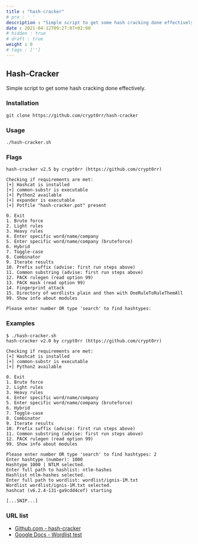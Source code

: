 ```yaml
---
title : "hash-cracker"
# pre : ' '
description : "Simple script to get some hash cracking done effectively."
date : 2021-04-12T09:27:07+02:00
# hidden : true
# draft : true
weight : 0
# tags : ['']
---
```


## Hash-Cracker

Simple script to get some hash cracking done effectively.

### Installation

```plain
git clone https://github.com/crypt0rr/hash-cracker
```

### Usage

```plain
./hash-cracker.sh
```

### Flags

```plain
hash-cracker v2.5 by crypt0rr (https://github.com/crypt0rr)

Checking if requirements are met:
[+] Hashcat is installed
[+] common-substr is executable
[+] Python2 available
[+] expander is executable
[+] Potfile "hash-cracker.pot" present

0. Exit
1. Brute force
2. Light rules
3. Heavy rules
4. Enter specific word/name/company
5. Enter specific word/name/company (bruteforce)
6. Hybrid
7. Toggle-case
8. Combinator
9. Iterate results
10. Prefix suffix (advise: first run steps above)
11. Common substring (advise: first run steps above)
12. PACK rulegen (read option 99)
13. PACK mask (read option 99)
14. Fingerprint attack
15. Directory of wordlists plain and then with OneRuleToRuleThemAll
99. Show info about modules

Please enter number OR type 'search' to find hashtypes:
```

### Examples

```plain
$ ./hash-cracker.sh       
hash-cracker v2.0 by crypt0rr (https://github.com/crypt0rr)

Checking if requirements are met:
[+] Hashcat is installed
[+] common-substr is executable
[+] Python2 available

0. Exit
1. Brute force
2. Light rules
3. Heavy rules
4. Enter specific word/name/company
5. Enter specific word/name/company (bruteforce)
6. Hybrid
7. Toggle-case
8. Combinator
9. Iterate results
10. Prefix suffix (advise: first run steps above)
11. Common substring (advise: first run steps above)
12. PACK rulegen (read option 99)
99. Show info about modules

Please enter number OR type 'search' to find hashtypes: 2
Enter hashtype (number): 1000
Hashtype 1000 | NTLM selected.
Enter full path to hashlist: ntlm-hashes
Hashlist ntlm-hashes selected.
Enter full path to wordlist: wordlist/ignis-1M.txt
Wordlist wordlist/ignis-1M.txt selected.
hashcat (v6.2.4-131-ga9cdd4cef) starting

[...SNIP...]
```

### URL list

* [Github.com - hash-cracker](https://github.com/crypt0rr/hash-cracker)
* [Google Docs - Wordlist test](https://docs.google.com/spreadsheets/d/1qQNwggWIWtL-m0EYrRg_vdwHOrZCY-SnWcYTwQN0fMk/edit)

